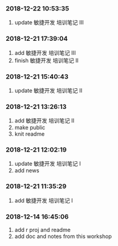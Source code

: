 ### 2018-12-22 10:53:35

1. update 敏捷开发 培训笔记 III

### 2018-12-21 17:39:04

1. add 敏捷开发 培训笔记 III
1. finish 敏捷开发 培训笔记 II

### 2018-12-21 15:40:43

1. update 敏捷开发 培训笔记 II

### 2018-12-21 13:26:13

1. add 敏捷开发 培训笔记 II
1. make public
1. knit readme

### 2018-12-21 12:02:19

1. update 敏捷开发 培训笔记 I
1. add news

### 2018-12-21 11:35:29

1. add 敏捷开发 培训笔记 I

### 2018-12-14 16:45:06

1. add r proj and readme
1. add doc and notes from this workshop